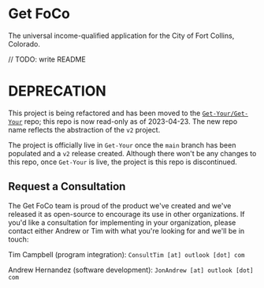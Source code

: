 # Get FoCo

The universal income-qualified application for the City of Fort Collins, Colorado.

// TODO: write README

# DEPRECATION

This project is being refactored and has been moved to the [`Get-Your/Get-Your`](https://github.com/Get-Your/Get-Your) repo; this repo is now read-only as of 2023-04-23. The new repo name reflects the abstraction of the `v2` project.

The project is officially live in `Get-Your` once the `main` branch has been populated and a `v2` release created. Although there won't be any changes to this repo, once `Get-Your` is live, the project is this repo is discontinued.

## Request a Consultation

The Get FoCo team is proud of the product we've created and we've released it as open-source to encourage its use in other organizations. If you'd like a consultation for implementing in your organization, please contact either Andrew or Tim with what you're looking for and we'll be in touch:

Tim Campbell (program integration): `ConsultTim [at] outlook [dot] com`

Andrew Hernandez (software development): `JonAndrew [at] outlook [dot] com`